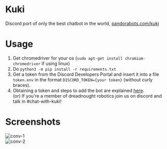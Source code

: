 # Kuki
Discord port of only the best chatbot in the world, [pandorabots.com/kuki](https://www.pandorabots.com/kuki/)

# Usage
1. Get chromedriver for your os (`sudo apt-get install chromium-chromedriver` if using linux)
2. Do `python3 -m pip install -r requirements.txt`
3. Get a token from the Discord Developers Portal and insert it into a file `token.env` in the format `DISCORD_TOKEN={your token}` (without curly braces).   
4. Obtaining a token and steps to add the bot are explained [here](https://discordpy.readthedocs.io/en/latest/discord.html).   
(or) If you're a member of dreadnought robotics join us on discord and talk in #chat-with-kuki!

# Screenshots

![conv-1](https://user-images.githubusercontent.com/59250093/94227891-3663d900-ff19-11ea-9f5b-8b27962804e3.PNG)    
![conv-2](https://user-images.githubusercontent.com/59250093/94227915-41b70480-ff19-11ea-83e6-a281012e1d47.PNG)
